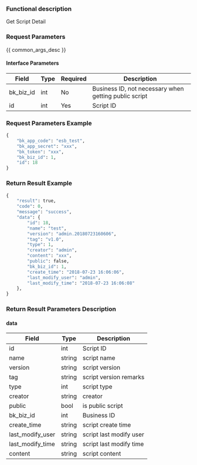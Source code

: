 ### Functional description

Get Script Detail

### Request Parameters

{{ common_args_desc }}

#### Interface Parameters

| Field       |  Type      | Required   |  Description      |
|----------------------|------------|--------|------------|
| bk_biz_id              |  int       | No     | Business ID, not necessary when getting public script |
| id                     |  int       | Yes     | Script ID |

### Request Parameters Example

```python
{
    "bk_app_code": "esb_test",
    "bk_app_secret": "xxx",
    "bk_token": "xxx",
    "bk_biz_id": 1,
    "id": 18
}
```

### Return Result Example

```python
{
    "result": true,
    "code": 0,
    "message": "success",
    "data": {
        "id": 18,
        "name": "test",
        "version": "admin.20180723160606",
        "tag": "v1.0",
        "type": 1,
        "creator": "admin",
        "content": "xxx",
        "public": false,
        "bk_biz_id": 1,
        "create_time": "2018-07-23 16:06:06",
        "last_modify_user": "admin",
        "last_modify_time": "2018-07-23 16:06:08"
    },
}
```

### Return Result Parameters Description

#### data

| Field      | Type      | Description      |
|-----------|-----------|-----------|
| id              | int       | Script ID |
| name            | string    | script name |
| version         | string    | script version |
| tag             | string    | script version remarks |
| type            | int       | script type |
| creator         | string    | creator |
| public          | bool      | is public script |
| bk_biz_id       | int       | Business ID |
| create_time     | string    | script create time |
| last_modify_user| string    | script last modify user |
| last_modify_time| string    | script last modify time |
| content         | string    | script content |
